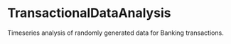 # TransactionalDataAnalysis
Timeseries analysis of randomly generated data for Banking transactions.
